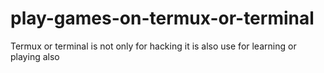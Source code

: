 # play-games-on-termux-or-terminal
Termux or terminal is not only for hacking it is also use for learning or playing also
